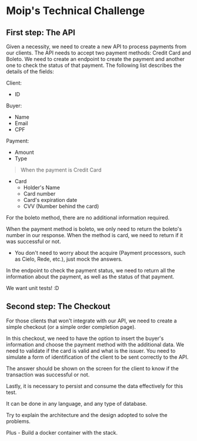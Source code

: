 # Moip's Technical Challenge

## First step: The API

Given a necessity, we need to create a new API to process payments from our clients. The API needs to accept two payment methods: Credit Card and Boleto. We need to create an endpoint to create the payment and another one to check the status of that payment. The following list describes the details of the fields:

Client:
 - ID

Buyer:
 - Name
 - Email
 - CPF

Payment:
 - Amount
 - Type
 > When the payment is Credit Card
 - Card
   - Holder's Name
   - Card number
   - Card's expiration date
   - CVV (Number behind the card)

For the boleto method, there are no additional information required.

When the payment method is boleto, we only need to return the boleto's number in our response.
When the method is card, we need to return if it was successful or not.

* You don't need to worry about the acquire (Payment processors, such as Cielo, Rede, etc.), just mock the answers.

In the endpoint to check the payment status, we need to return all the information about the payment, as well as the status of that payment.

We want unit tests! :D

## Second step: The Checkout

For those clients that won't integrate with our API, we need to create a simple checkout (or a simple order completion page).

In this checkout, we need to have the option to insert the buyer's information and choose the payment method with the additional data.
We need to validate if the card is valid and what is the issuer. You need to simulate a form of identification of the client to be sent correctly to the API.

The answer should be shown on the screen for the client to know if the transaction was successful or not.

Lastly, it is necessary to persist and consume the data effectively for this test.

It can be done in any language, and any type of database.

Try to explain the architecture and the design adopted to solve the problems.

Plus - Build a docker container with the stack.
